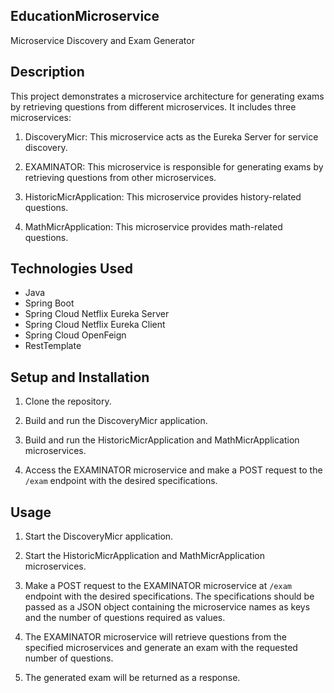 
## EducationMicroservice

Microservice Discovery and Exam Generator

## Description

This project demonstrates a microservice architecture for generating exams by retrieving questions from different microservices. It includes three microservices:

1. DiscoveryMicr: This microservice acts as the Eureka Server for service discovery.

2. EXAMINATOR: This microservice is responsible for generating exams by retrieving questions from other microservices.

3. HistoricMicrApplication: This microservice provides history-related questions.

4. MathMicrApplication: This microservice provides math-related questions.

## Technologies Used

- Java
- Spring Boot
- Spring Cloud Netflix Eureka Server
- Spring Cloud Netflix Eureka Client
- Spring Cloud OpenFeign
- RestTemplate

## Setup and Installation

1. Clone the repository.

2. Build and run the DiscoveryMicr application.

3. Build and run the HistoricMicrApplication and MathMicrApplication microservices.

4. Access the EXAMINATOR microservice and make a POST request to the `/exam` endpoint with the desired specifications.

## Usage

1. Start the DiscoveryMicr application.

2. Start the HistoricMicrApplication and MathMicrApplication microservices.

3. Make a POST request to the EXAMINATOR microservice at `/exam` endpoint with the desired specifications. The specifications should be passed as a JSON object containing the microservice names as keys and the number of questions required as values.

4. The EXAMINATOR microservice will retrieve questions from the specified microservices and generate an exam with the requested number of questions.

5. The generated exam will be returned as a response.
